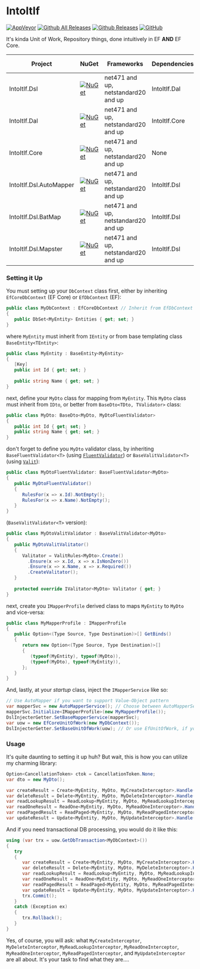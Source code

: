 IntoItIf
===============
[![AppVeyor](https://img.shields.io/appveyor/ci/swtanggara/IntoItIf.svg)](https://ci.appveyor.com/project/swtanggara/intoitif)
[![Github All Releases](https://img.shields.io/github/downloads/swtanggara/IntoItIf/total.svg)](https://github.com/swtanggara/IntoItIf/releases)
[![Github Releases](https://img.shields.io/github/downloads/swtanggara/IntoItIf/latest/total.svg)](https://github.com/swtanggara/IntoItIf/releases/latest)
[![GitHub](https://img.shields.io/github/license/swtanggara/IntoItIf.svg)](https://github.com/swtanggara/IntoItIf/blob/master/LICENSE)

It's kinda Unit of Work, Repository things, done intuitively in EF **AND** EF Core.

| Project | NuGet | Frameworks | Dependencies | NuGet Downloads |
| ------- | ----- | ---------- | ------------ | --------------- |
| IntoItIf.Dsl | [![NuGet](https://img.shields.io/nuget/v/IntoItIf.Dsl.svg)](https://www.nuget.org/packages/IntoItIf.Dsl/) | net471 and up, netstandard20 and up | IntoItIf.Dal | [![NuGet](https://img.shields.io/nuget/dt/IntoItIf.Dsl.svg)](https://www.nuget.org/packages/IntoItIf.Dsl/) |
| IntoItIf.Dal | [![NuGet](https://img.shields.io/nuget/v/IntoItIf.Dal.svg)](https://www.nuget.org/packages/IntoItIf.Dal/) | net471 and up, netstandard20 and up | IntoItIf.Core | [![NuGet](https://img.shields.io/nuget/dt/IntoItIf.Dal.svg)](https://www.nuget.org/packages/IntoItIf.Dal/) |
| IntoItIf.Core | [![NuGet](https://img.shields.io/nuget/v/IntoItIf.Core.svg)](https://www.nuget.org/packages/IntoItIf.Core/) | net471 and up, netstandard20 and up | None | [![NuGet](https://img.shields.io/nuget/dt/IntoItIf.Core.svg)](https://www.nuget.org/packages/IntoItIf.Core/) |
| IntoItIf.Dsl.AutoMapper | [![NuGet](https://img.shields.io/nuget/v/IntoItIf.Dsl.AutoMapper.svg)](https://www.nuget.org/packages/IntoItIf.Dsl.AutoMapper/) | net471 and up, netstandard20 and up | IntoItIf.Dsl | [![NuGet](https://img.shields.io/nuget/dt/IntoItIf.Dsl.AutoMapper.svg)](https://www.nuget.org/packages/IntoItIf.Dsl.AutoMapper/) |
| IntoItIf.Dsl.BatMap | [![NuGet](https://img.shields.io/nuget/v/IntoItIf.Dsl.BatMap.svg)](https://www.nuget.org/packages/IntoItIf.Dsl.BatMap/) | net471 and up, netstandard20 and up | IntoItIf.Dsl | [![NuGet](https://img.shields.io/nuget/dt/IntoItIf.Dsl.BatMap.svg)](https://www.nuget.org/packages/IntoItIf.Dsl.BatMap/) |
| IntoItIf.Dsl.Mapster | [![NuGet](https://img.shields.io/nuget/v/IntoItIf.Dsl.Mapster.svg)](https://www.nuget.org/packages/IntoItIf.Dsl.Mapster/) | net471 and up, netstandard20 and up | IntoItIf.Dsl | [![NuGet](https://img.shields.io/nuget/dt/IntoItIf.Dsl.Mapster.svg)](https://www.nuget.org/packages/IntoItIf.Dsl.Mapster/) |

### Setting it Up
You must setting up your `DbContext` class first, either by inheriting `EfCoreDbContext` (EF Core) or `EfDbContext` (EF):

```c#
public class MyDbContext : EfCoreDbContext // Inherit from EfDbContext if you are using EF6 or above
{
   public DbSet<MyEntity> Entities { get; set; }
}
```

where `MyEntity` must inherit from `IEntity` or from base templating class `BaseEntity<TEntity>`:

```c#
public class MyEntity : BaseEntity<MyEntity>
{
   [Key]
   public int Id { get; set; }
   
   public string Name { get; set; }
}
```

next, define your `MyDto` class for mapping from `MyEntity`. This `MyDto` class must inherit from `IDto`, or better from `BaseDto<TDto, TValidator>` class:

```c#
public class MyDto: BaseDto<MyDto, MyDtoFluentValidator>
{
   public int Id { get; set; }
   public string Name { get; set; }
}
```

don't forget to define you `MyDto` validator class, by inheriting `BaseFluentValidator<T>` (using [`FluentValidator`](https://github.com/JeremySkinner/FluentValidation)) or `BaseValitValidator<T>` (using [`Valit`](https://github.com/valit-stack/Valit)):

```c#
public class MyDtoFluentValidator: BaseFluentValidator<MyDto>
{
   public MyDtoFluentValidator()
   {
      RulesFor(x => x.Id).NotEmpty();
      RulesFor(x => x.Name).NotEmpty();
   }
}
```

(`BaseValitValidator<T>` version):

```c#
public class MyDtoValitValidator : BaseValitValidator<MyDto>
{
   public MyDtoValitValitator()
   {
      Valitator = ValitRules<MyDto>.Create()
        .Ensure(x => x.Id, x => x.IsNonZero())
        .Ensure(x => x.Name, x => x.Required())
        .CreateValitator();
   }
   
   protected override IValitator<MyDto> Valitator { get; }
}
```

next, create you `IMapperProfile` derived class to maps `MyEntity` to `MyDto` and vice-versa:

```c#
public class MyMapperProfile : IMapperProfile
{
   public Option<(Type Source, Type Destination)>[] GetBinds()
   {
      return new Option<(Type Source, Type Destination)>[]
      {
         (typeof(MyEntity), typeof(MyDto)),
         (typeof(MyDto), typeof(MyEntity)),
      };
   }
}
```

And, lastly, at your *startup* class, inject the `IMapperService` like so:

```c#
// Use AutoMapper if you want to support Value-Object pattern
var mapperSvc = new AutoMapperService(); // Choose between AutoMapperService, BatMapMapperService, or MapsterMapperService
mapperSvc.Initialize<IMapperProfile>(new MyMapperProfile());
DslInjecterGetter.SetBaseMapperService(mapperSvc);
var uow = new EfCoreUnitOfWork(new MyDbContext());
DslInjecterGetter.SetBaseUnitOfWork(uow); // Or use EfUnitOfWork, if you are using EF6 or above.
```

### Usage
It's quite daunting to setting it up huh? But wait, this is how you can utilize my charming library:

```c#
Option<CancellationToken> ctok = CancellationToken.None;
var dto = new MyDto();

var createResult = Create<MyEntity, MyDto, MyCreateInterceptor>.Handle(dto, ctok);
var deleteResult = Delete<MyEntity, MyDto, MyDeleteInterceptor>.Handle(dto, ctok);
var readLookupResult = ReadLookup<MyEntity, MyDto, MyReadLookupInterceptor>.Handle(false, ctok);
var readOneResult = ReadOne<MyEntity, MyDto, MyReadOneInterceptor>.Handle(dto, ctok);
var readPagedResult = ReadPaged<MyEntity, MyDto, MyReadPagedInterceptor>.Handle(1, 1, null, "Bla", ctok);
var updateResult = Update<MyEntity, MyDto, MyUpdateInterceptor>.Handle(dto, ctok);
```

And if you need transactional DB processing, you would do it like this:

```c#
using (var trx = uow.GetDbTransaction<MyDbContext>())
{
   try
   {
      var createResult = Create<MyEntity, MyDto, MyCreateInterceptor>.Handle(dto, ctok);
      var deleteResult = Delete<MyEntity, MyDto, MyDeleteInterceptor>.Handle(dto, ctok);
      var readLookupResult = ReadLookup<MyEntity, MyDto, MyReadLookupInterceptor>.Handle(false, ctok);
      var readOneResult = ReadOne<MyEntity, MyDto, MyReadOneInterceptor>.Handle(dto, ctok);
      var readPagedResult = ReadPaged<MyEntity, MyDto, MyReadPagedInterceptor>.Handle(1, 1, null, "Bla", ctok);
      var updateResult = Update<MyEntity, MyDto, MyUpdateInterceptor>.Handle(dto, ctok);
      trx.Commit();
   }
   catch (Exception ex)
   {
      trx.Rollback();
   }
}
```

Yes, of course, you will ask: what `MyCreateInterceptor`, `MyDeleteInterceptor`, `MyReadLookupInterceptor`, 
`MyReadOneInterceptor`, `MyReadOneInterceptor`, `MyReadPagedInterceptor`, and `MyUpdateInterceptor` are all about. It's your task to find what they are....
